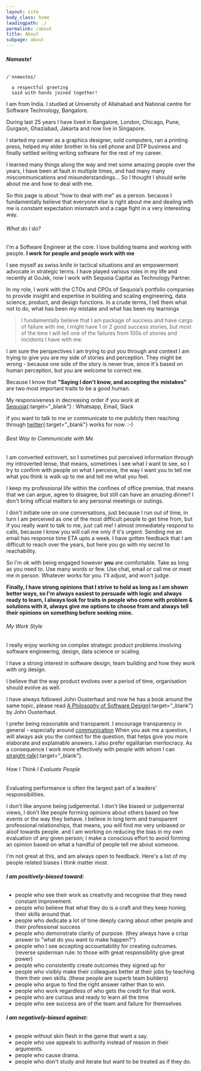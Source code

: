 ```yaml
---
layout: site
body_class: home
leadingpath: ./
permalink: /about
title: About
subpage: about
---
```


###### **Namaste!**

```
/ˈnʌməsteɪ/

  a respectful greeting 
  said with hands joined together!
```

I am from India. I studied at University of Allahabad and National centre for Software Technology, Bangalore. 

During last 25 years I have lived in Bangalore, London, Chicago, Pune, Gurgaon, Ghaziabad, Jakarta and now live in Singapore.

I started my career as a graphics designer, sold computers, ran a printing press, helped my elder brother in his cell phone and DTP business and finally settled writing writing software for the rest of my career.

I learned many things along the way and met some amazing people over the years, I have been at fault in multiple times, and had many many miscommunications and misunderstandings... So I thought I should write about me and how to deal with me.


So this page is about "how to deal with me" as a person. because I fundamentally believe that everyone else is right about me and dealing with me is constant expectation mismatch and a cage fight in a very interesting way.


###### What do I do? 

I&#39;m a Software Engineer at the core. I love building teams and working with people.  **I work for people and people work with me** 

I see myself as swiss knife in tactical situations and an empowerment advocate in strategic terms.  I have played various roles in my life and recently at GoJek, now I work with Sequoia Capital as Technology Partner.

In my role, I  work with the CTOs and CPOs of Sequoia’s portfolio companies to provide insight and expertise in building and scaling engineering, data science, product, and design functions. In a crude terms, I tell them what not to do, what has been my mistake and what has been my learnings

<blockquote class="blockquote">
I fundamentally believe that I am package of success and have cargo of failure with me, I might have 1 or 2 good success stories, but most of the time I will tell one of the failures from 100s of stories and incidents I have with me.
</blockquote>

I am sure the perspectives I am trying to put you through and context I am trying to give you are my side of stories and perception. They might be wrong - because one side of the story is never true, since it&#39;s based on human perception, but you are welcome to correct me. 

Because I know that **&quot;Saying I don&#39;t know, and accepting the mistakes&quot;** are two most important traits to be a good human.

My responsiveness in decreasing order if you work at [Sequoia](http://sequoiacap.com/){:target="_blank"} : Whatsapp, Email, Slack

if you want to talk to me or communicate to me publicly then reaching through [twitter](https://twitter.com/ajeygore){:target="_blank"} works for now. :-)

###### Best Way to Communicate with Me

I am converted extrovert, so I sometimes put perceived information through my introverted lense, that means, sometimes I see what I want to see, 
so I try to confirm with people on what I perceive, the way I want you to tell me what you think is walk up to me and tell me what you feel.

I keep my professional life within the confines of office premise, that means that we can argue, agree to disagree, 
but still can have an amazing dinner! I don&#39;t bring official matters to any personal meetings or outings.

I don&#39;t initiate one on one conversations, just because I run out of time, 
in turn I am perceived as one of the most difficult people to get time from, 
but if you really want to talk to me, just call me! I almost immediately respond to calls, 
because I know you will call me only if it&#39;s urgent. 
Sending me an email has response time ETA upto a week. 
I have gotten feedback that I am difficult to reach over the years, but here you go with my secret to reachability.

So I&#39;m ok with being engaged however **you** are comfortable. Take as long as you need to. Use many words or few. Use chat, email or call me or meet me in person. Whatever works for you. I&#39;ll adjust, and won&#39;t judge.

**Finally, I have strong opinions that I strive to hold as long as I am shown better ways, so I&#39;m always easiest to persuade with logic and always ready to learn, I always look for traits in people who come with problem &amp; solutions with it, always give me options to choose from and always tell their opinions on something before seeking mine.**


###### My Work Style

I really enjoy working on complex strategic product problems involving software engineering, design, data science or scaling. 

I have a strong interest in software design, team building and how they work with org design.

I believe that the way product evolves over a period of time, organisation should evolve as well. 

I have always followed John Ousterhaut and now he has a book around the same topic, 
please read [A Philosophy of Software Design](https://www.amazon.com/Philosophy-Software-Design-John-Ousterhout/dp/1732102201){:target="_blank"} by John Ousterhaut. 

I prefer being reasonable and transparent. I encourage transparency in general -
especially around [communication](https://en.wikipedia.org/wiki/Communication)
When you ask me a question, I will always ask you the context for the question,
that helps give you more elaborate and explainable answers. I also prefer egalitarian meritocracy. 
As a consequence I work more effectively with people with whom I can
[straight-talk](https://www.ribbonfarm.com/2009/11/11/the-gervais-principle-ii-posturetalk-powertalk-babytalk-and-gametalk/){:target="_blank"}.

###### How I Think I Evaluate People

Evaluating performance is often the largest part of a leaders&#39; responsibilities.

I don&#39;t like anyone being judgemental. I don&#39;t like biased or judgemental views, 
I don&#39;t like people forming opinions about others based on few events or the way they behave.
I believe in long term and transparent professional relationships, that means, you will find me very unbiased or aloof towards people. 
and I am working on reducing the bias in my own evaluation of any given person;
I make a conscious effort to avoid forming an opinion based on what a handful of people tell me about someone.

I&#39;m not great at this, and am always open to feedback. 
Here&#39;s a list of my people related biases I think matter most.

###### **I am positively-biased toward:**

- people who see their work as creativity and recognise that they need constant improvement.
- people who believe that what they do is a craft and they keep honing their skills around that.
- people who dedicate a lot of time deeply caring about other people and their professional success
- people who demonstrate clarity of purpose. (they always have a crisp answer to &quot;what do you want to make happen?&quot;)
- people who I see accepting accountability for creating outcomes. (reverse spiderman rule: to those with great responsibility give great power)
- people who consistently create outcomes they signed up for
- people who visibly make their colleagues better at their jobs by teaching them their own skills. (these people are superb team builders)
- people who argue to find the right answer rather than to win.
- people who work regardless of who gets the credit for that work.
- people who are curious and ready to learn all the time
- people who see success are of the team and failure for themselves

###### **I am negatively-biased against:**

- people without skin flesh in the game that want a say.
- people who use appeals to authority instead of reason in their arguments.
- people who cause drama.
- people who don&#39;t study and iterate but want to be treated as if they do.

